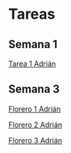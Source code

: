 # **Tareas**

## **Semana 1** 

<a href="../Syllabus/Tarea1.SLDPRT" target="_blank">Tarea 1 Adrián</a>

## **Semana 3** 

<a href="../Syllabus/Floreros_1.SLDPRT" target="_blank"> Florero 1 Adrián</a>

<a href="../Syllabus/Florero2.SLDPRT" target="_blank">Florero 2 Adrián</a>

<a href="../Syllabus/Florero3.SLDPRT" target="_blank">Florero 3 Adrián</a>